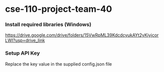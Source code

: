 # cse-110-project-team-40

### Install required libraries (Windows)
https://drive.google.com/drive/folders/15VwRpML39KdcdcyukAYt2yKiyjcorLWI?usp=drive_link

### Setup API Key
Replace the key value in the supplied config.json file
